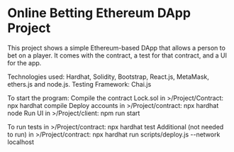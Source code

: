 # Online Betting Ethereum DApp Project
This project shows a simple Ethereum-based DApp that allows a person to bet on a player. It comes with the contract, a test for that contract, and a UI for the app.

Technologies used: Hardhat, Solidity, Bootstrap, React.js, MetaMask, ethers.js and node.js. Testing Framework: Chai.js

To start the program: Compile the contract Lock.sol in >/Project/Contract: npx hardhat compile Deploy accounts in >/Project/contract: npx hardhat node Run UI in >/Project/client: npm run start

To run tests in >/Project/contract: npx hardhat test Additional (not needed to run) in >/Project/contract: npx hardhat run scripts/deploy.js --network localhost
